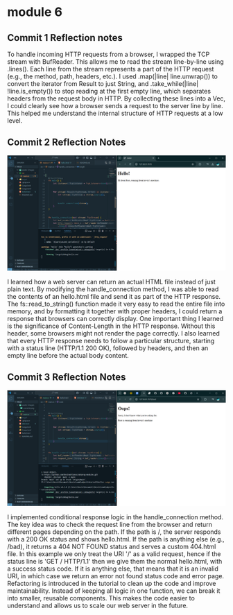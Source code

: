 # module 6

## Commit 1 Reflection notes
To handle incoming HTTP requests from a browser, I wrapped the TCP stream with BufReader. This allows me to read the stream line-by-line using .lines(). Each line from the stream represents a part of the HTTP request (e.g., the method, path, headers, etc.).
I used .map(|line| line.unwrap()) to convert the iterator from Result<String> to just String, and .take_while(|line| !line.is_empty()) to stop reading at the first empty line, which separates headers from the request body in HTTP.
By collecting these lines into a Vec<String>, I could clearly see how a browser sends a request to the server line by line. This helped me understand the internal structure of HTTP requests at a low level.


## Commit 2 Reflection Notes

![Commit 2 screen capture](/assets/images/commit2.png)

I learned how a web server can return an actual HTML file instead of just plain text. By modifying the handle_connection method, I was able to read the contents of an hello.html file and send it as part of the HTTP response. The fs::read_to_string() function made it very easy to read the entire file into memory, and by formatting it together with proper headers, I could return a response that browsers can correctly display.
One important thing I learned is the significance of Content-Length in the HTTP response. Without this header, some browsers might not render the page correctly. I also learned that every HTTP response needs to follow a particular structure, starting with a status line (HTTP/1.1 200 OK), followed by headers, and then an empty line before the actual body content.

## Commit 3 Reflection Notes

![Commit 3 screen capture](/assets/images/commit3.png)

I implemented conditional response logic in the handle_connection method. The key idea was to check the request line from the browser and return different pages depending on the path. If the path is /, the server responds with a 200 OK status and shows hello.html. If the path is anything else (e.g., /bad), it returns a 404 NOT FOUND status and serves a custom 404.html file.  In this example we only treat the URI '/' as a valid request, hence if the status line is 'GET / HTTP/1.1' then we give them the normal hello.html, with a success status code. If it is anything else, that means that it is an invalid URI, in which case we return an error not found status code and error page. Refactoring is introduced in the tutorial to clean up the code and improve maintainability. Instead of keeping all logic in one function, we can break it into smaller, reusable components. This makes the code easier to understand and allows us to scale our web server in the future.
